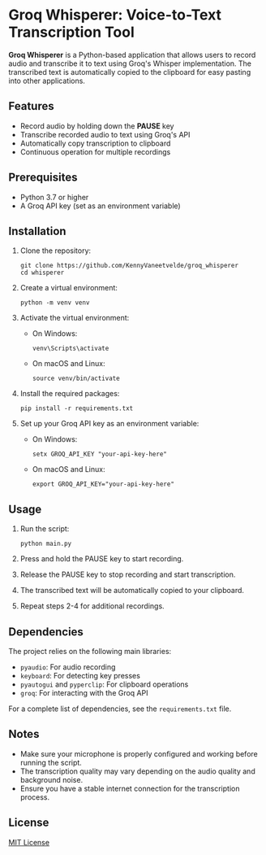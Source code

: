 # Groq Whisperer: Voice-to-Text Transcription Tool

**Groq Whisperer** is a Python-based application that allows users to record audio and transcribe it to text using Groq's Whisper implementation. The transcribed text is automatically copied to the clipboard for easy pasting into other applications.

## Features

- Record audio by holding down the **PAUSE** key
- Transcribe recorded audio to text using Groq's API
- Automatically copy transcription to clipboard
- Continuous operation for multiple recordings

## Prerequisites

- Python 3.7 or higher
- A Groq API key (set as an environment variable)

## Installation

1. Clone the repository:
   ```
   git clone https://github.com/KennyVaneetvelde/groq_whisperer
   cd whisperer
   ```

2. Create a virtual environment:
   ```
   python -m venv venv
   ```

3. Activate the virtual environment:
   - On Windows:
     ```
     venv\Scripts\activate
     ```
   - On macOS and Linux:
     ```
     source venv/bin/activate
     ```

4. Install the required packages:
   ```
   pip install -r requirements.txt
   ```

5. Set up your Groq API key as an environment variable:
   - On Windows:
     ```
     setx GROQ_API_KEY "your-api-key-here"
     ```
   - On macOS and Linux:
     ```
     export GROQ_API_KEY="your-api-key-here"
     ```

## Usage

1. Run the script:
   ```
   python main.py
   ```

2. Press and hold the PAUSE key to start recording.
3. Release the PAUSE key to stop recording and start transcription.
4. The transcribed text will be automatically copied to your clipboard.
5. Repeat steps 2-4 for additional recordings.

## Dependencies

The project relies on the following main libraries:

- `pyaudio`: For audio recording
- `keyboard`: For detecting key presses
- `pyautogui` and `pyperclip`: For clipboard operations
- `groq`: For interacting with the Groq API

For a complete list of dependencies, see the `requirements.txt` file.

## Notes

- Make sure your microphone is properly configured and working before running the script.
- The transcription quality may vary depending on the audio quality and background noise.
- Ensure you have a stable internet connection for the transcription process.

## License

[MIT License](LICENSE)
